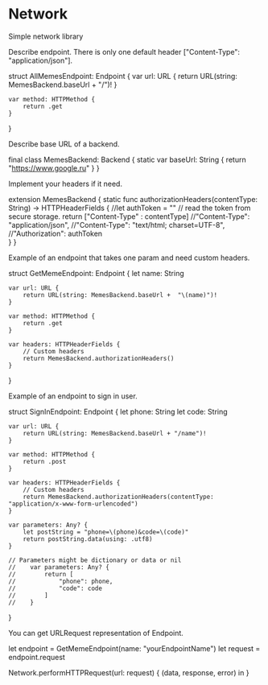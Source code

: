 # Network
Simple network library

Describe endpoint. 
There is only one default header ["Content-Type": "application/json"].

struct AllMemesEndpoint: Endpoint {
    var url: URL {
        return URL(string: MemesBackend.baseUrl + "/")!
    }
    
    var method: HTTPMethod {
        return .get
    }
}

Describe base URL of a backend.

final class MemesBackend: Backend {
    static var baseUrl: String {
        return "https://www.google.ru"
    }
}

Implement your headers if it need.

extension MemesBackend {
    static func authorizationHeaders(contentType: String) -> HTTPHeaderFields {
        //let authToken = "" // read the token from secure storage.
        return ["Content-Type" : contentType]
            //"Content-Type": "application/json",
            //"Content-Type": "text/html; charset=UTF-8",
            //"Authorization": authToken      
    }
}

Example of an endpoint that takes one param and need custom headers.

struct GetMemeEndpoint: Endpoint {
    let name: String
    
    var url: URL {
        return URL(string: MemesBackend.baseUrl +  "\(name)")!
    }
    
    var method: HTTPMethod {
        return .get
    }
    
    var headers: HTTPHeaderFields {
        // Custom headers
        return MemesBackend.authorizationHeaders()
    }
}

Example of an endpoint to sign in user.

struct SignInEndpoint: Endpoint {
    let phone: String
    let code: String
    
    var url: URL {
        return URL(string: MemesBackend.baseUrl + "/name")!
    }
    
    var method: HTTPMethod {
        return .post
    }
    
    var headers: HTTPHeaderFields {
        // Custom headers
        return MemesBackend.authorizationHeaders(contentType: "application/x-www-form-urlencoded")
    }
    
    var parameters: Any? {
        let postString = "phone=\(phone)&code=\(code)"
        return postString.data(using: .utf8)
    }
    
    // Parameters might be dictionary or data or nil
    //    var parameters: Any? {
    //        return [
    //            "phone": phone,
    //            "code": code
    //        ]
    //    }  
}

You can get URLRequest representation of Endpoint.

let endpoint = GetMemeEndpoint(name: "yourEndpointName")
let request = endpoint.request
            
Network.performHTTPRequest(url: request) { (data, response, error) in }
